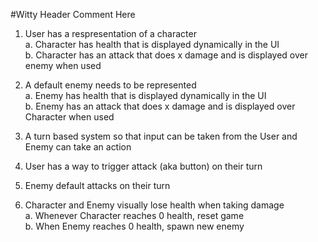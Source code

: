 #Witty Header Comment Here

1. User has a respresentation of a character  
a. Character has health that is displayed dynamically in the UI  
b. Character has an attack that does x damage and is displayed over enemy when used  

2. A default enemy needs to be represented  
a. Enemy has health that is displayed dynamically in the UI  
b. Enemy has an attack that does x damage and is displayed over Character when used  

3. A turn based system so that input can be taken from the User and Enemy can take an action

4. User has a way to trigger attack (aka button) on their turn

5. Enemy default attacks on their turn

6. Character and Enemy visually lose health when taking damage  
a. Whenever Character reaches 0 health, reset game  
b. When Enemy reaches 0 health, spawn new enemy
